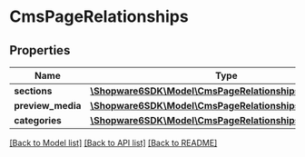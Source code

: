 # CmsPageRelationships

## Properties
Name | Type | Description | Notes
------------ | ------------- | ------------- | -------------
**sections** | [**\Shopware6SDK\Model\CmsPageRelationshipsSections**](CmsPageRelationshipsSections.md) |  | [optional] 
**preview_media** | [**\Shopware6SDK\Model\CmsPageRelationshipsPreviewMedia**](CmsPageRelationshipsPreviewMedia.md) |  | [optional] 
**categories** | [**\Shopware6SDK\Model\CmsPageRelationshipsCategories**](CmsPageRelationshipsCategories.md) |  | [optional] 

[[Back to Model list]](../../README.md#documentation-for-models) [[Back to API list]](../../README.md#documentation-for-api-endpoints) [[Back to README]](../../README.md)

